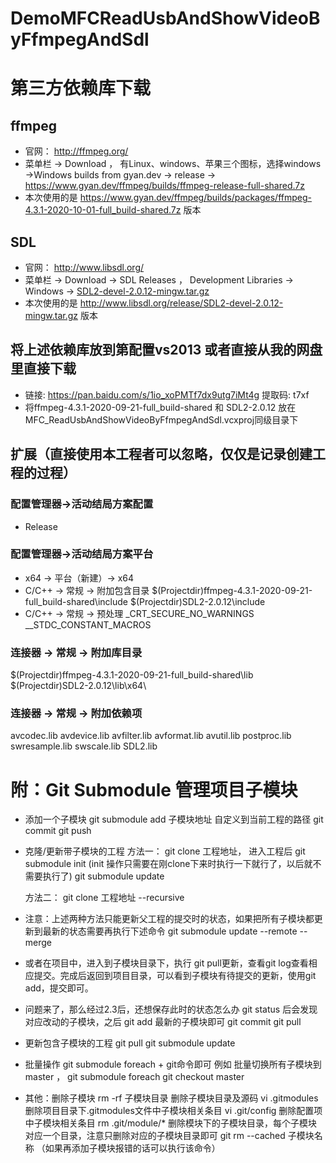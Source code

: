 # DemoMFCReadUsbAndShowVideoByFfmpegAndSdl
# 第三方依赖库下载
## ffmpeg
- 官网： http://ffmpeg.org/
- 菜单栏 -> Download ， 有Linux、windows、苹果三个图标，选择windows ->Windows builds from gyan.dev -> release -> https://www.gyan.dev/ffmpeg/builds/ffmpeg-release-full-shared.7z
- 本次使用的是 https://www.gyan.dev/ffmpeg/builds/packages/ffmpeg-4.3.1-2020-10-01-full_build-shared.7z 版本

## SDL
- 官网： http://www.libsdl.org/
- 菜单栏 ->  Download -> SDL Releases ， Development Libraries -> Windows -> [SDL2-devel-2.0.12-mingw.tar.gz](http://www.libsdl.org/release/SDL2-devel-2.0.12-mingw.tar.gz) 
- 本次使用的是 http://www.libsdl.org/release/SDL2-devel-2.0.12-mingw.tar.gz 版本

## 将上述依赖库放到第配置vs2013 或者直接从我的网盘里直接下载
- 链接: https://pan.baidu.com/s/1io_xoPMTf7dx9utg7iMt4g 提取码: t7xf
- 将ffmpeg-4.3.1-2020-09-21-full_build-shared 和 SDL2-2.0.12 放在MFC_ReadUsbAndShowVideoByFfmpegAndSdl.vcxproj同级目录下

## 扩展（直接使用本工程者可以忽略，仅仅是记录创建工程的过程）
### 配置管理器->活动结局方案配置
- Release
### 配置管理器->活动结局方案平台
- x64 -> 平台（新建）-> x64
- C/C++ -> 常规 -> 附加包含目录
  $(Projectdir)ffmpeg-4.3.1-2020-09-21-full_build-shared\include
  $(Projectdir)SDL2-2.0.12\include
- C/C++ -> 常规 -> 预处理
  _CRT_SECURE_NO_WARNINGS
  __STDC_CONSTANT_MACROS
### 连接器 -> 常规 -> 附加库目录
  $(Projectdir)ffmpeg-4.3.1-2020-09-21-full_build-shared\lib\
  $(Projectdir)SDL2-2.0.12\lib\x64\
### 连接器 -> 常规 -> 附加依赖项
  avcodec.lib
  avdevice.lib
  avfilter.lib
  avformat.lib
  avutil.lib
  postproc.lib
  swresample.lib
  swscale.lib
  SDL2.lib
  
# 附：Git Submodule 管理项目子模块
- 添加一个子模块
  git submodule add 子模块地址 自定义到当前工程的路径
  git commit
  git push

- 克隆/更新带子模块的工程
  方法一：
  git clone 工程地址，  进入工程后
  git submodule init  (init 操作只需要在刚clone下来时执行一下就行了，以后就不需要执行了)
  git submodule update

  方法二：
  git clone 工程地址 --recursive

- 注意：上述两种方法只能更新父工程的提交时的状态，如果把所有子模块都更新到最新的状态需要再执行下述命令
  git submodule update --remote --merge
- 或者在项目中，进入到子模块目录下，执行 git pull更新，查看git log查看相应提交。完成后返回到项目目录，可以看到子模块有待提交的更新，使用git add，提交即可。

- 问题来了，那么经过2.3后，还想保存此时的状态怎么办
  git status 后会发现对应改动的子模块，之后
  git add 最新的子模块即可
  git commit
  git pull

- 更新包含子模块的工程
  git pull
  git submodule update

- 批量操作
  git submodule foreach  + git命令即可
  例如 批量切换所有子模块到 master ， git submodule foreach git checkout master

- 其他：删除子模块
  rm -rf 子模块目录 删除子模块目录及源码
  vi .gitmodules 删除项目目录下.gitmodules文件中子模块相关条目
  vi .git/config 删除配置项中子模块相关条目
  rm .git/module/* 删除模块下的子模块目录，每个子模块对应一个目录，注意只删除对应的子模块目录即可
  git rm --cached 子模块名称 （如果再添加子模块报错的话可以执行该命令）
